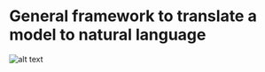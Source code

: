 # General framework to translate a model to natural language


![alt text](http://https://raw.githubusercontent.com/cguz/model-to-text/main/img/MT-Component-Diagram.svg)


